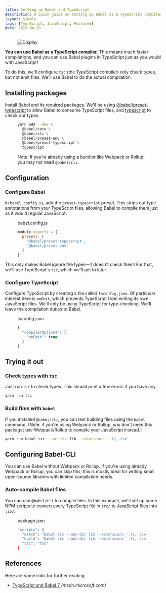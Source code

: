 ```yaml
---
title: Setting up Babel and TypeScript
description: A quick guide on setting up Babel as a TypeScript compiler
layout: simple
tags: [TypeScript, JavaScript, Featured]
date: 2019-04-10
---
```


<figure class='cover'>
<img src='https://source.unsplash.com/CNmvgopt0L8/600x400' alt='Display'>
</figure>

**You can use Babel as a TypeScript compiler.** This means much faster compilations, and you can use Babel plugins in TypeScript just as you would with JavaScript!

To do this, we'll configure `tsc` (the TypeScript compiler) only check types, but not emit files. We'll use Babel to do the actual compilation.

## Installing packages

<!-- {.-literate-style} -->

Install Babel and its required packages. We'll be using [@babel/preset-typescript] to allow Babel to consume TypeScript files, and [typescript] to check our types.

[@babel/preset-typescript]: https://yarn.pm/@babel/preset-typescript
[typescript]: https://yarn.pm/typescript

<figure>

```sh
yarn add --dev \
  @babel/core \
  @babel/cli \
  @babel/preset-env \
  @babel/preset-typescript \
  typescript
```

<figcaption>Note: If you're already using a bundler like Webpack or Rollup, you may not need <code>@babel/cli</code>.</figcaption>
</figure>

## Configuration

### Configure Babel

<!-- {.-literate-style} -->

In `babel.config.js`, add the `preset-typescript` preset. This strips out type annotations from your TypeScript files, allowing Babel to compile them just as it would regular JavaScript.

<figure class='code'>
<figcaption>babel.config.js</figcaption>

<!-- prettier-ignore -->
```javascript
module.exports = {
  presets: [
    '@babel/preset-typescript',
    '@babel/preset-env'
  ]
}
```

</figure>

This only makes Babel ignore the types&mdash;it doesn't check them! For that, we'll use TypeScript's `tsc`, which we'll get to later.

### Configure TypeScript

Configure TypeScript by creating a file called `tsconfig.json`. Of particular interest here is `noEmit`, which prevents TypeScript from writing its own JavaScript files. We'll only be using TypeScript for type-checking. We'll leave the compilation duties to Babel.

<figure class='code'>
<figcaption>tsconfig.json</figcaption>

```javascript
{
  "compilerOptions": {
    "noEmit": true
  }
}
```

</figure>

## Trying it out

### Check types with `tsc`

<!-- {.-literate-style} -->

Just run `tsc` to check types. This should print a few errors if you have any.

```sh
yarn run tsc
```

### Build files with `babel`

<!-- {.-literate-style} -->

If you installed `@babel/cli`, you can test building files using the `babel` command. (Note: if you're using Webpack or Rollup, you don't need this package; use Webpack/Rollup to compile your JavaScript instead.)

```sh
yarn run babel src --out-dir lib --extensions '.ts,.tsx'
```

## Configuring Babel-CLI

You can use Babel without Webpack or Rollup. If you're using already Webpack or Rollup, you can skip this; this is mostly ideal for writing small open-source libraries with limited compilation needs.

### Auto-compile Babel files

You can use `@babel/cli` to compile files. In this example, we'll set up some NPM scripts to convert every TypeScript file in `src/` to JavaScript files into `lib/`.

<figure class='code'>
<figcaption>package.json</figcaption>

```sh
"scripts": {
  "watch": "babel src --out-dir lib --extensions '.ts,.tsx' --watch",
  "build": "babel src --out-dir lib --extensions '.ts,.tsx'",
  "tsc": "tsc"
}
```

</figure>

## References

Here are some links for further reading:

- [TypeScript and Babel 7](https://blogs.msdn.microsoft.com/typescript/2018/08/27/typescript-and-babel-7/) _(msdn.microsoft.com)_
